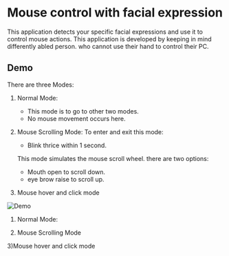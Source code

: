 
# Mouse control with facial expression

This application detects your specific facial expressions and use it
to control mouse actions.
This application is developed by keeping in mind differently abled person.
who cannot use their hand to control their PC.


## Demo

There are three Modes:
1) Normal Mode:
    * This mode is to go to other two modes.
    * No mouse movement occurs here.
2) Mouse Scrolling Mode:
     To enter and exit this mode:
     * Blink thrice within 1 second.
     
     This mode simulates the mouse scroll wheel.
     there are two options:
     * Mouth open to scroll down.
     * eye brow raise to scroll up.
3) Mouse hover and click mode

![Demo](https://user-images.githubusercontent.com/88503029/163715935-ab0c5af7-bc2b-4238-a330-b6509e3bf11b.gif)

1) Normal Mode:


2) Mouse Scrolling Mode

3)Mouse hover and click mode

